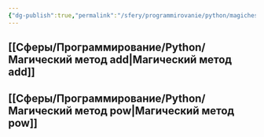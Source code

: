 ```yaml
---
{"dg-publish":true,"permalink":"/sfery/programmirovanie/python/magicheskie-metody-dlya-tipa-dannyh-integer/","tags":["Программирование"]}
---
```


## [[Сферы/Программирование/Python/Магический метод __add__\|Магический метод __add__]] 
## [[Сферы/Программирование/Python/Магический метод __pow__\|Магический метод __pow__]] 